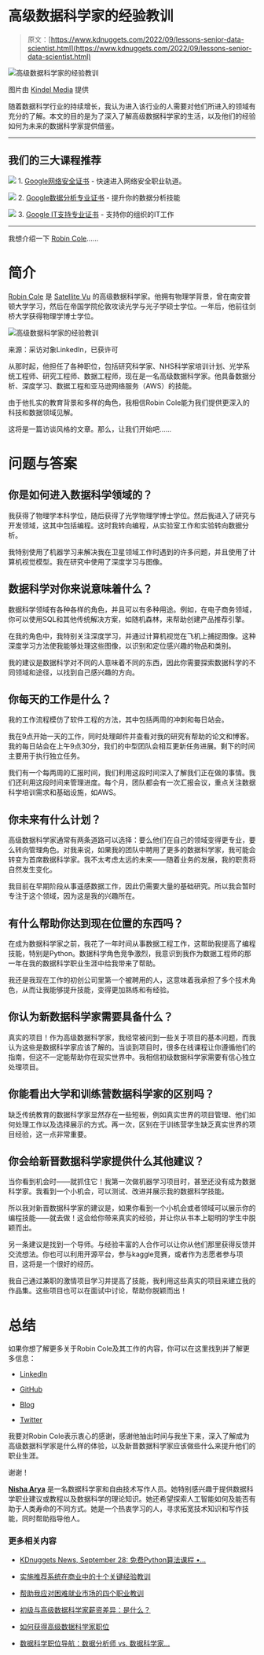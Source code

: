 # 高级数据科学家的经验教训

> 原文：[https://www.kdnuggets.com/2022/09/lessons-senior-data-scientist.html](https://www.kdnuggets.com/2022/09/lessons-senior-data-scientist.html)

![高级数据科学家的经验教训](../Images/f1ab7ce811b14f69fc2ea43742286039.png)

图片由 [Kindel Media](https://www.pexels.com/photo/people-in-the-office-discussing-a-project-7688336/) 提供

随着数据科学行业的持续增长，我认为进入该行业的人需要对他们所进入的领域有充分的了解。本文的目的是为了深入了解高级数据科学家的生活，以及他们的经验如何为未来的数据科学家提供借鉴。

* * *

## 我们的三大课程推荐

![](../Images/0244c01ba9267c002ef39d4907e0b8fb.png) 1\. [Google网络安全证书](https://www.kdnuggets.com/google-cybersecurity) - 快速进入网络安全职业轨道。

![](../Images/e225c49c3c91745821c8c0368bf04711.png) 2\. [Google数据分析专业证书](https://www.kdnuggets.com/google-data-analytics) - 提升你的数据分析技能

![](../Images/0244c01ba9267c002ef39d4907e0b8fb.png) 3\. [Google IT支持专业证书](https://www.kdnuggets.com/google-itsupport) - 支持你的组织的IT工作

* * *

我想介绍一下 [Robin Cole](https://www.linkedin.com/in/robmarkcole/)……

# 简介

[Robin Cole](https://www.linkedin.com/in/robmarkcole/) 是 [Satellite Vu](https://www.satellitevu.com/) 的高级数据科学家。他拥有物理学背景，曾在南安普顿大学学习，然后在帝国学院伦敦攻读光学与光子学硕士学位。一年后，他前往剑桥大学获得物理学博士学位。

![高级数据科学家的经验教训](../Images/7b46f8d51db0079e1d1e6d181a4d9619.png)

来源：采访对象LinkedIn，已获许可

从那时起，他担任了各种职位，包括研究科学家、NHS科学家培训计划、光学系统工程师、研究工程师、数据工程师，现在是一名高级数据科学家。他具备数据分析、深度学习、数据工程和亚马逊网络服务（AWS）的技能。

由于他扎实的教育背景和多样的角色，我相信Robin Cole能为我们提供更深入的科技和数据领域见解。

这将是一篇访谈风格的文章。那么，让我们开始吧……

# 问题与答案

## 你是如何进入数据科学领域的？

我获得了物理学本科学位，随后获得了光学物理学博士学位。然后我进入了研究与开发领域，这其中包括编程。这时我转向编程，从实验室工作和实验转向数据分析。

我特别使用了机器学习来解决我在卫星领域工作时遇到的许多问题，并且使用了计算机视觉模型。我在研究中使用了深度学习与图像。

## 数据科学对你来说意味着什么？

数据科学领域有各种各样的角色，并且可以有多种用途。例如，在电子商务领域，你可以使用SQL和其他传统解决方案，如随机森林，来帮助创建产品推荐引擎。

在我的角色中，我特别关注深度学习，并通过计算机视觉在飞机上捕捉图像。这种深度学习方法使我能够处理这些图像，以识别和定位感兴趣的物品和类别。

我的建议是数据科学对不同的人意味着不同的东西，因此你需要探索数据科学的不同领域和途径，以找到自己感兴趣的方向。

## 你每天的工作是什么？

我的工作流程模仿了软件工程的方法，其中包括两周的冲刺和每日站会。

我在9点开始一天的工作，同时处理邮件并查看对我的研究有帮助的论文和博客。我的每日站会在上午9点30分，我们的中型团队会相互更新任务进展。剩下的时间主要用于执行独立任务。

我们有一个每两周的汇报时间，我们利用这段时间深入了解我们正在做的事情。我们还利用这段时间来管理进度。每个月，团队都会有一次汇报会议，重点关注数据科学培训需求和基础设施，如AWS。

## 你未来有什么计划？

高级数据科学家通常有两条道路可以选择：要么他们在自己的领域变得更专业，要么转向管理角色。对我来说，如果我的团队中聘用了更多的数据科学家，我可能会转变为首席数据科学家。我不太考虑太远的未来——随着业务的发展，我的职责将自然发生变化。

我目前在早期阶段从事遥感数据工作，因此仍需要大量的基础研究。所以我会暂时专注于这个领域，因为这是我的兴趣所在。

## 有什么帮助你达到现在位置的东西吗？

在成为数据科学家之前，我花了一年时间从事数据工程工作，这帮助我提高了编程技能，特别是Python。数据科学角色竞争激烈，我意识到我作为数据工程师的那一年在我的数据科学职业生涯中给我带来了帮助。

我还是我现在工作的初创公司里第一个被聘用的人，这意味着我承担了多个技术角色，从而让我能够提升技能，变得更加熟练和有经验。

## 你认为新数据科学家需要具备什么？

真实的项目！作为高级数据科学家，我经常被问到一些关于项目的基本问题，而我认为这些是数据科学家应该了解的。当谈到项目时，很多在线课程让你遵循他们的指南，但这不一定能帮助你在现实世界中。我相信初级数据科学家需要有信心独立处理项目。

## 你能看出大学和训练营数据科学家的区别吗？

缺乏传统教育的数据科学家显然存在一些短板，例如真实世界的项目管理、他们如何处理工作以及选择展示的方式。再一次，区别在于训练营学生缺乏真实世界的项目经验，这一点非常重要。

## 你会给新晋数据科学家提供什么其他建议？

当你看到机会时——就抓住它！我第一次做机器学习项目时，甚至还没有成为数据科学家。我看到一个小机会，可以测试、改进并展示我的数据科学技能。

所以我对新晋数据科学家的建议是，如果你看到一个小机会或者领域可以展示你的编程技能——就去做！这会给你带来真实的经验，并让你从书本上聪明的学生中脱颖而出。

另一条建议是找到一个导师。与经验丰富的人合作可以让你从他们那里获得反馈并交流想法。你也可以利用开源平台，参与kaggle竞赛，或者作为志愿者参与项目，这将是一个很好的经历。

我自己通过兼职的激情项目学习并提高了技能，我利用这些真实的项目来建立我的作品集。这些项目也可以在面试中讨论，帮助你脱颖而出！

# 总结

如果你想了解更多关于Robin Cole及其工作的内容，你可以在这里找到并了解更多信息：

+   [LinkedIn](http://linkedin.com/in/robmarkcole)

+   [GitHub](https://github.com/robmarkcole)

+   [Blog](http://robmarkcole.com/)

+   [Twitter](https://twitter.com/robmarkcole)

我要对Robin Cole表示衷心的感谢，感谢他抽出时间与我坐下来，深入了解成为高级数据科学家是什么样的体验，以及新晋数据科学家应该做些什么来提升他们的职业生涯。

谢谢！

**[Nisha Arya](https://www.linkedin.com/in/nisha-arya-ahmed/)** 是一名数据科学家和自由技术写作人员。她特别感兴趣于提供数据科学职业建议或教程以及数据科学的理论知识。她还希望探索人工智能如何及能否有助于人类寿命的不同方式。她是一个热衷学习的人，寻求拓宽技术知识和写作技能，同时帮助指导他人。

### 更多相关内容

+   [KDnuggets News, September 28: 免费Python算法课程 •…](https://www.kdnuggets.com/2022/n38.html)

+   [实施推荐系统在商业中的十个关键经验教训](https://www.kdnuggets.com/2022/07/ten-key-lessons-implementing-recommendation-systems-business.html)

+   [帮助我应对困难就业市场的四个职业教训](https://www.kdnuggets.com/2023/05/4-lessons-made-difference-navigating-current-job-market.html)

+   [初级与高级数据科学家薪资差异：是什么？](https://www.kdnuggets.com/2022/03/junior-senior-data-scientist-salary-difference.html)

+   [如何获得高级数据科学家职位](https://www.kdnuggets.com/2022/12/land-senior-data-scientist-position.html)

+   [数据科学职位导航：数据分析师 vs. 数据科学家…](https://www.kdnuggets.com/navigating-data-science-job-titles-data-analyst-vs-data-scientist-vs-data-engineer)

